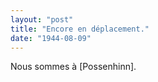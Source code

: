 ```yaml
---
layout: "post"
title: "Encore en déplacement."
date: "1944-08-09"
---
```


Nous sommes à [Possenhinn].


<div class="histoire"></div>

<div class="commentaire"></div>